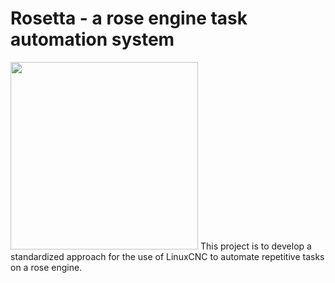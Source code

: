 # Rosetta - a rose engine task automation system
<img src="https://rosetta.colvintools.com/Images/Rosetta%20Logo%20-%20GitHub%20Library.png" width="300">
This project is to develop a standardized approach for the use of LinuxCNC to automate repetitive tasks on a rose engine.
